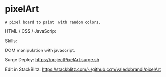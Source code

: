 # pixelArt

    A pixel board to paint, with random colors.

HTML / CSS / JavaScript

Skills:

DOM manipulation with javascript.

Surge Deploy:
 https://projectPixelArt.surge.sh



Edit in StackBlitz: https://stackblitz.com/~/github.com/valedobrandi/pixelArt
